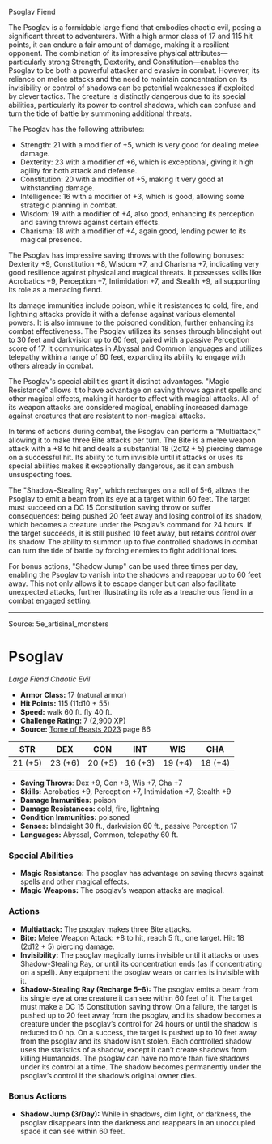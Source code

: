 <MonsterName/>Psoglav</MonsterName>
<CreatureType/>Fiend</CreatureType>

<summary>The Psoglav is a formidable large fiend that embodies chaotic evil, posing a significant threat to adventurers. With a high armor class of 17 and 115 hit points, it can endure a fair amount of damage, making it a resilient opponent. The combination of its impressive physical attributes—particularly strong Strength, Dexterity, and Constitution—enables the Psoglav to be both a powerful attacker and evasive in combat. However, its reliance on melee attacks and the need to maintain concentration on its invisibility or control of shadows can be potential weaknesses if exploited by clever tactics. The creature is distinctly dangerous due to its special abilities, particularly its power to control shadows, which can confuse and turn the tide of battle by summoning additional threats.</summary>

<detail>

The Psoglav has the following attributes: 
- Strength: 21 with a modifier of +5, which is very good for dealing melee damage.
- Dexterity: 23 with a modifier of +6, which is exceptional, giving it high agility for both attack and defense.
- Constitution: 20 with a modifier of +5, making it very good at withstanding damage.
- Intelligence: 16 with a modifier of +3, which is good, allowing some strategic planning in combat.
- Wisdom: 19 with a modifier of +4, also good, enhancing its perception and saving throws against certain effects.
- Charisma: 18 with a modifier of +4, again good, lending power to its magical presence.

The Psoglav has impressive saving throws with the following bonuses: Dexterity +9, Constitution +8, Wisdom +7, and Charisma +7, indicating very good resilience against physical and magical threats. It possesses skills like Acrobatics +9, Perception +7, Intimidation +7, and Stealth +9, all supporting its role as a menacing fiend.

Its damage immunities include poison, while it resistances to cold, fire, and lightning attacks provide it with a defense against various elemental powers. It is also immune to the poisoned condition, further enhancing its combat effectiveness. The Psoglav utilizes its senses through blindsight out to 30 feet and darkvision up to 60 feet, paired with a passive Perception score of 17. It communicates in Abyssal and Common languages and utilizes telepathy within a range of 60 feet, expanding its ability to engage with others already in combat.

The Psoglav's special abilities grant it distinct advantages. "Magic Resistance" allows it to have advantage on saving throws against spells and other magical effects, making it harder to affect with magical attacks. All of its weapon attacks are considered magical, enabling increased damage against creatures that are resistant to non-magical attacks.

In terms of actions during combat, the Psoglav can perform a "Multiattack," allowing it to make three Bite attacks per turn. The Bite is a melee weapon attack with a +8 to hit and deals a substantial 18 (2d12 + 5) piercing damage on a successful hit. Its ability to turn invisible until it attacks or uses its special abilities makes it exceptionally dangerous, as it can ambush unsuspecting foes.

The "Shadow-Stealing Ray", which recharges on a roll of 5-6, allows the Psoglav to emit a beam from its eye at a target within 60 feet. The target must succeed on a DC 15 Constitution saving throw or suffer consequences: being pushed 20 feet away and losing control of its shadow, which becomes a creature under the Psoglav’s command for 24 hours. If the target succeeds, it is still pushed 10 feet away, but retains control over its shadow. The ability to summon up to five controlled shadows in combat can turn the tide of battle by forcing enemies to fight additional foes.

For bonus actions, "Shadow Jump" can be used three times per day, enabling the Psoglav to vanish into the shadows and reappear up to 60 feet away. This not only allows it to escape danger but can also facilitate unexpected attacks, further illustrating its role as a treacherous fiend in a combat engaged setting.</detail>



---

Source: 5e_artisinal_monsters

# Psoglav

*Large* *Fiend* *Chaotic Evil*

- **Armor Class:** 17 (natural armor)
- **Hit Points:** 115 (11d10 + 55)
- **Speed:** walk 60 ft. fly 40 ft.
- **Challenge Rating:** 7 (2,900 XP)
- **Source:** [Tome of Beasts 2023](https://koboldpress.com/kpstore/product/tome-of-beasts-1-2023-edition/) page 86

| STR | DEX | CON | INT | WIS | CHA |
| --- | --- | --- | --- | --- | --- |
| 21 (+5) | 23 (+6) | 20 (+5) | 16 (+3) | 19 (+4) | 18 (+4) |

- **Saving Throws**: Dex +9, Con +8, Wis +7, Cha +7
- **Skills:** Acrobatics +9, Perception +7, Intimidation +7, Stealth +9
- **Damage Immunities:** poison
- **Damage Resistances:** cold, fire, lightning
- **Condition Immunities:** poisoned
- **Senses:** blindsight 30 ft., darkvision 60 ft., passive Perception 17
- **Languages:** Abyssal, Common, telepathy 60 ft.

### Special Abilities

- **Magic Resistance:** The psoglav has advantage on saving throws against spells and other magical effects.
- **Magic Weapons:** The psoglav’s weapon attacks are magical.

### Actions

- **Multiattack:** The psoglav makes three Bite attacks.
- **Bite:** Melee Weapon Attack: +8 to hit, reach 5 ft., one target. Hit: 18 (2d12 + 5) piercing damage.
- **Invisibility:** The psoglav magically turns invisible until it attacks or uses Shadow-Stealing Ray, or until its concentration ends (as if concentrating on a spell). Any equipment the psoglav wears or carries is invisible with it.
- **Shadow-Stealing Ray (Recharge 5–6):** The psoglav emits a beam from its single eye at one creature it can see within 60 feet of it. The target must make a DC 15 Constitution saving throw. On a failure, the target is pushed up to 20 feet away from the psoglav, and its shadow becomes a creature under the psoglav’s control for 24 hours or until the shadow is reduced to 0 hp. On a success, the target is pushed up to 10 feet away from the psoglav and its shadow isn’t stolen. Each controlled shadow uses the statistics of a shadow, except it can’t create shadows from killing Humanoids. The psoglav can have no more than five shadows under its control at a time. The shadow becomes permanently under the psoglav’s control if the shadow’s original owner dies.

### Bonus Actions

- **Shadow Jump (3/Day):** While in shadows, dim light, or darkness, the psoglav disappears into the darkness and reappears in an unoccupied space it can see within 60 feet.


